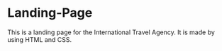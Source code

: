 # Landing-Page
This is a landing page for the International Travel Agency.
It is made by using HTML and CSS.
